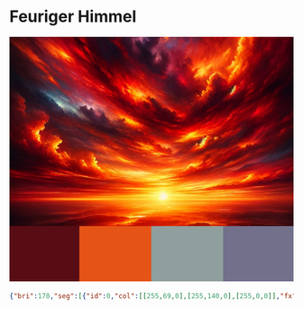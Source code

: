 # Feuriger Himmel

![Feuriger Himmel](bilder/feurigerhimmel.png)
```json
{"bri":170,"seg":[{"id":0,"col":[[255,69,0],[255,140,0],[255,0,0]],"fx":62,"sx":45,"ix":210,"pal":5}]}